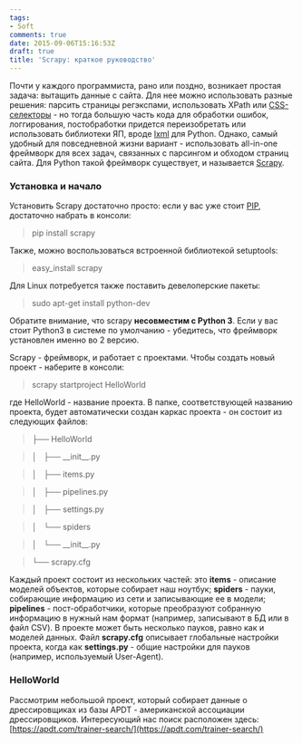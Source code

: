```yaml
---
tags: 
- Soft
comments: true
date: 2015-09-06T15:16:53Z
draft: true
title: 'Scrapy: краткое руководство'
---
```


Почти у каждого программиста, рано или поздно, возникает простая задача: вытащить данные с сайта. Для нее можно использовать разные решения: парсить страницы регэкспами, использовать XPath или [CSS-селекторы](http://www.w3schools.com/cssref/css_selectors.asp) - но тогда большую часть кода для обработки ошибок, логгирования, постобработки придется переизобретать или использовать библиотеки ЯП, вроде [lxml](http://lxml.de/) для Python. Однако, самый удобный для повседневной жизни вариант - использовать all-in-one фреймворк для всех задач, связанных с парсингом и обходом страниц сайта. Для Python такой фреймворк существует, и называется [Scrapy](http://scrapy.org/).

<!--more-->

### Установка и начало

Установить Scrapy достаточно просто: если у вас уже стоит [PIP](https://pip.pypa.io/en/stable/), достаточно набрать в консоли:

>pip install scrapy

Также, можно воспользоваться встроенной библиотекой setuptools:

>easy_install scrapy

Для Linux потребуется также поставить девелоперские пакеты:

>sudo apt-get install python-dev 

Обратите внимание, что scrapy **несовместим с Python 3**. Если у вас стоит Python3 в системе по умолчанию - убедитесь, что фреймворк установлен именно во 2 версию.

Scrapy - фреймворк, и работает с проектами. Чтобы создать новый проект - наберите в консоли:

> scrapy startproject HelloWorld

где HelloWorld - название проекта. В папке, соответствующей названию проекта, будет автоматически создан каркас проекта - он состоит из следующих файлов:

>├── HelloWorld

>│   ├── \_\_init\_\_.py

>│   ├── items.py

>│   ├── pipelines.py

>│   ├── settings.py

>│   └── spiders

>│       └── \_\_init\_\_.py

>└── scrapy.cfg

Каждый проект состоит из нескольких частей: это **items** - описание моделей объектов, которые собирает наш ноутбук; **spiders** - пауки, собирающие информацию из сети и записывающие ее в модели; **pipelines** - пост-обработчики, которые преобразуют собранную информацию в нужный нам формат (например, записывают в БД или в файл CSV). В проекте может быть несколько пауков, равно как и моделей данных. Файл **scrapy.cfg** описывает глобальные настройки проекта, когда как **settings.py** - общие настройки для пауков (например, используемый User-Agent).

### HelloWorld

Рассмотрим небольшой проект, который собирает данные о дрессировщиках из базы APDT - американской ассоциации дрессировщиков. Интересующий нас поиск расположен здесь: [https://apdt.com/trainer-search/](https://apdt.com/trainer-search/)
